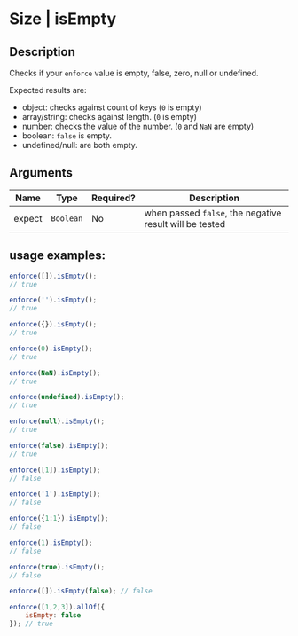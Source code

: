 # Size | isEmpty

## Description
Checks if your `enforce` value is empty, false, zero, null or undefined.

Expected results are:
* object: checks against count of keys (`0` is empty)
* array/string: checks against length. (`0` is empty)
* number: checks the value of the number. (`0` and `NaN` are empty)
* boolean: `false` is empty.
* undefined/null: are both empty.

## Arguments
| Name   | Type      | Required? | Description
|--------|-----------|-----------|------------
| expect | `Boolean` | No        | when passed `false`, the negative result will be tested


## usage examples:

```js
enforce([]).isEmpty();
// true
```

```js
enforce('').isEmpty();
// true
```

```js
enforce({}).isEmpty();
// true
```

```js
enforce(0).isEmpty();
// true
```

```js
enforce(NaN).isEmpty();
// true
```

```js
enforce(undefined).isEmpty();
// true
```

```js
enforce(null).isEmpty();
// true
```

```js
enforce(false).isEmpty();
// true
```

```js
enforce([1]).isEmpty();
// false
```

```js
enforce('1').isEmpty();
// false
```

```js
enforce({1:1}).isEmpty();
// false
```

```js
enforce(1).isEmpty();
// false
```

```js
enforce(true).isEmpty();
// false
```

```js
enforce([]).isEmpty(false); // false

enforce([1,2,3]).allOf({
    isEmpty: false
}); // true
```
